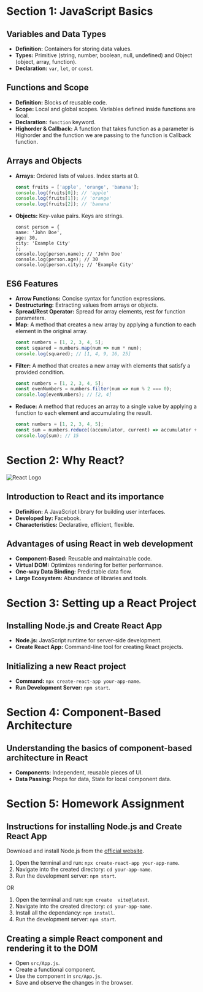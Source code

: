 # Section 1: JavaScript Basics

## Variables and Data Types
- **Definition:** Containers for storing data values.
- **Types:** Primitive (string, number, boolean, null, undefined) and Object (object, array, function).
- **Declaration:** `var`, `let`, or `const`.

## Functions and Scope
- **Definition:** Blocks of reusable code.
- **Scope:** Local and global scopes. Variables defined inside functions are local.
- **Declaration:** `function` keyword.
- **Highorder & Callback:** A function that takes function as a parameter is Highorder and the function we are passing to the function is Callback function.

## Arrays and Objects
- **Arrays:** Ordered lists of values. Index starts at 0.
  ```javascript
  const fruits = ['apple', 'orange', 'banana'];
  console.log(fruits[0]); // 'apple'
  console.log(fruits[1]); // 'orange'
  console.log(fruits[2]); // 'banana'
- **Objects:** Key-value pairs. Keys are strings.
  ```
  const person = {
  name: 'John Doe',
  age: 30,
  city: 'Example City'
  };
  console.log(person.name); // 'John Doe'
  console.log(person.age); // 30
  console.log(person.city); // 'Example City'
  ```

## ES6 Features
- **Arrow Functions:** Concise syntax for function expressions.
- **Destructuring:** Extracting values from arrays or objects.
- **Spread/Rest Operator:** Spread for array elements, rest for function parameters.
- **Map:** A method that creates a new array by applying a function to each element in the original array.
    ```javascript
    const numbers = [1, 2, 3, 4, 5];
    const squared = numbers.map(num => num * num);
    console.log(squared); // [1, 4, 9, 16, 25]
    ```
- **Filter:** A method that creates a new array with elements that satisfy a provided condition.
    ```javascript
    const numbers = [1, 2, 3, 4, 5];
    const evenNumbers = numbers.filter(num => num % 2 === 0);
    console.log(evenNumbers); // [2, 4]
    ```
- **Reduce:** A method that reduces an array to a single value by applying a function to each element and accumulating the result.
    ```javascript
    const numbers = [1, 2, 3, 4, 5];
    const sum = numbers.reduce((accumulator, current) => accumulator + current, 0);
    console.log(sum); // 15
    ```

    

# Section 2: Why React?

![React Logo](https://upload.wikimedia.org/wikipedia/commons/a/a7/React-icon.svg)

## Introduction to React and its importance
- **Definition:** A JavaScript library for building user interfaces.
- **Developed by:** Facebook.
- **Characteristics:** Declarative, efficient, flexible.

## Advantages of using React in web development
- **Component-Based:** Reusable and maintainable code.
- **Virtual DOM:** Optimizes rendering for better performance.
- **One-way Data Binding:** Predictable data flow.
- **Large Ecosystem:** Abundance of libraries and tools.

# Section 3: Setting up a React Project

## Installing Node.js and Create React App
- **Node.js:** JavaScript runtime for server-side development.
- **Create React App:** Command-line tool for creating React projects.

## Initializing a new React project
- **Command:** `npx create-react-app your-app-name`.
- **Run Development Server:** `npm start`.

# Section 4: Component-Based Architecture

## Understanding the basics of component-based architecture in React
- **Components:** Independent, reusable pieces of UI.
- **Data Passing:** Props for data, State for local component data.

# Section 5: Homework Assignment

## Instructions for installing Node.js and Create React App
Download and install Node.js from the [official website](https://nodejs.org/).

1. Open the terminal and run: `npx create-react-app your-app-name`.
2. Navigate into the created directory: `cd your-app-name`.
3. Run the development server: `npm start`.

OR

1. Open the terminal and run: `npm create  vite@latest`.
2. Navigate into the created directory: `cd your-app-name`.
3. Install all the dependancy: `npm install`.
4. Run the development server: `npm start`.



## Creating a simple React component and rendering it to the DOM
- Open `src/App.js`.
- Create a functional component.
- Use the component in `src/App.js`.
- Save and observe the changes in the browser.
